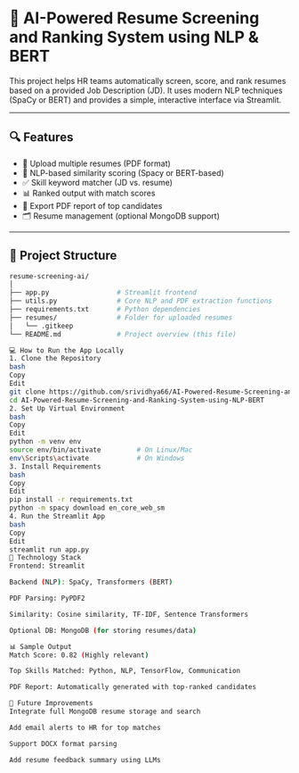 # 🤖 AI-Powered Resume Screening and Ranking System using NLP & BERT

This project helps HR teams automatically screen, score, and rank resumes based on a provided Job Description (JD). It uses modern NLP techniques (SpaCy or BERT) and provides a simple, interactive interface via Streamlit.

---

## 🔍 Features

- 📄 Upload multiple resumes (PDF format)
- 🧠 NLP-based similarity scoring (Spacy or BERT-based)
- ✅ Skill keyword matcher (JD vs. resume)
- 📊 Ranked output with match scores
- 🧾 Export PDF report of top candidates
- 🗂️ Resume management (optional MongoDB support)

---

## 📁 Project Structure

```bash
resume-screening-ai/
│
├── app.py                 # Streamlit frontend
├── utils.py               # Core NLP and PDF extraction functions
├── requirements.txt       # Python dependencies
├── resumes/               # Folder for uploaded resumes
│   └── .gitkeep
└── README.md              # Project overview (this file)

💻 How to Run the App Locally
1. Clone the Repository
bash
Copy
Edit
git clone https://github.com/srividhya66/AI-Powered-Resume-Screening-and-Ranking-System-using-NLP-BERT.git
cd AI-Powered-Resume-Screening-and-Ranking-System-using-NLP-BERT
2. Set Up Virtual Environment
bash
Copy
Edit
python -m venv env
source env/bin/activate         # On Linux/Mac
env\Scripts\activate            # On Windows
3. Install Requirements
bash
Copy
Edit
pip install -r requirements.txt
python -m spacy download en_core_web_sm
4. Run the Streamlit App
bash
Copy
Edit
streamlit run app.py
🧠 Technology Stack
Frontend: Streamlit

Backend (NLP): SpaCy, Transformers (BERT)

PDF Parsing: PyPDF2

Similarity: Cosine similarity, TF-IDF, Sentence Transformers

Optional DB: MongoDB (for storing resumes/data)

📊 Sample Output
Match Score: 0.82 (Highly relevant)

Top Skills Matched: Python, NLP, TensorFlow, Communication

PDF Report: Automatically generated with top-ranked candidates

🚀 Future Improvements
Integrate full MongoDB resume storage and search

Add email alerts to HR for top matches

Support DOCX format parsing

Add resume feedback summary using LLMs
